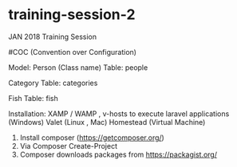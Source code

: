 # training-session-2
JAN 2018 Training Session

#COC (Convention over Configuration)

Model:
  Person (Class name)
    Table:  people
    
  Category
    Table: categories
    
    
  Fish
    Table: fish
    
Installation:
    XAMP / WAMP ,  v-hosts to execute laravel applications (Windows) 
    Valet (Linux , Mac)
    Homestead (Virtual Machine)  
1. Install composer (https://getcomposer.org/)
2. Via Composer Create-Project
3. Composer downloads packages from https://packagist.org/   
 